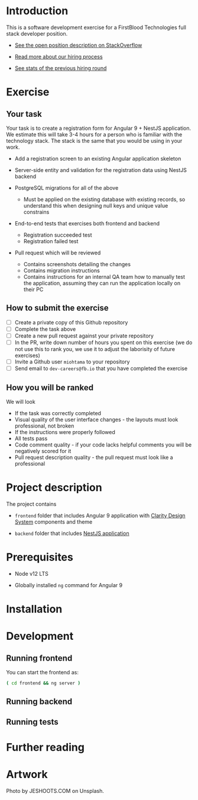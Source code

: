 # Introduction

This is a software development exercise for a FirstBlood Technologies full stack developer position.

- [See the open position description on StackOverflow](https://stackoverflow.com/jobs/393512/typescript-full-stack-developer-firstblood)

- [Read more about our hiring process](https://github.com/miohtama/how-to-hire-developers)

- [See stats of the previous hiring round](https://www.linkedin.com/pulse/experiences-hiring-remote-flutter-developers-mikko-ohtamaa/?trackingId=iUNtzRWoSsq9xX4Jq%2BMkRA%3D%3D)

# Exercise

## Your task

Your task is to create a registration form for Angular 9 + NestJS application. We estimate this will take 3-4 hours for a person who is familiar with the technology stack. The stack is the same that you would be using in your work.

- Add a registration screen to an existing Angular application skeleton

- Server-side entity and validation for the registration data using NestJS backend

- PostgreSQL migrations for all of the above
  - Must be applied on the existing database with existing records,
    so understand this when designing null keys and unique value constrains

- End-to-end tests that exercises both frontend and backend
  - Registration succeeded test
  - Registration failed test

- Pull request which will be reviewed
  - Contains screenshots detailing the changes
  - Contains migration instructions
  - Contains instructions for an internal QA team how to manually test the application,
    assuming they can run the application locally on their PC

## How to submit the exercise

- [ ] Create a private copy of this Github repository
- [ ] Complete the task above
- [ ] Create a new pull request against your private repository
- [ ] In the PR, write down number of hours you spent on this exercise (we do not use this to rank you, we use it to adjust the laborisity of future exercises)
- [ ] Invite a Github user `miohtama` to your repository
- [ ] Send email to `dev-careers@fb.io` that you have completed the exercise

## How you will be ranked

We will look

- If the task was correctly completed
- Visual quality of the user interface changes - the layouts must look professional, not broken
- If the instructions were properly followed
- All tests pass
- Code comment quality - if your code lacks helpful comments you will be negatively scored for it
- Pull request description quality - the pull request must look like a professional

# Project description

The project contains

- `frontend` folder that includes Angular 9 application with [Clarity Design System](https://clarity.design/) components and theme

- `backend` folder that includes [NestJS application](https://nestjs.com/)

# Prerequisites

* Node v12 LTS

* Globally installed `ng` command for Angular 9

# Installation

# Development

## Running frontend

You can start the frontend as:

```sh
( cd frontend && ng server )
```



## Running backend

## Running tests

# Further reading

# Artwork

Photo by JESHOOTS.COM on Unsplash.


